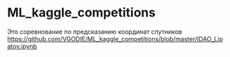 # ML_kaggle_competitions
Это соревнование по предсказанию координат спутников https://github.com/VGODIE/ML_kaggle_competitions/blob/master/IDAO_Lipatov.ipynb
